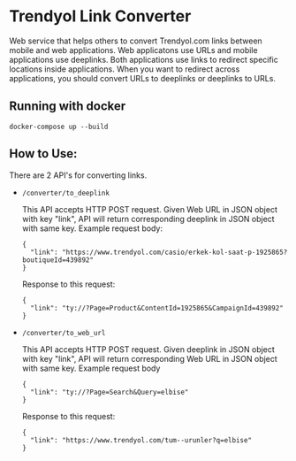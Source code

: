 # Trendyol Link Converter
  Web service that helps others to convert Trendyol.com links between mobile and web applications. 
  Web applicatons use URLs and mobile applications use deeplinks. Both applications use links to redirect specific locations inside applications.
  When you want to redirect across applications, you should convert URLs to deeplinks or deeplinks to URLs.

## Running with docker
  `docker-compose up --build`

## How to Use:

  There are 2 API's for converting links.

* `/converter/to_deeplink`

   This API accepts HTTP POST request. Given Web URL in JSON object with key "link", API will return corresponding deeplink in JSON object with same key.
   Example request body:
    ```
    {
      "link": "https://www.trendyol.com/casio/erkek-kol-saat-p-1925865?boutiqueId=439892"
    }
    ```

   Response to this request:
    ```
    {
      "link": "ty://?Page=Product&ContentId=1925865&CampaignId=439892"
    }
    ```


* `/converter/to_web_url`

   This API accepts HTTP POST request. Given deeplink in JSON object with key "link", API will return corresponding Web URL in JSON object with same key.
   Example request body
    ```
    {
      "link": "ty://?Page=Search&Query=elbise"
    }
    ```
   Response to this request:
    ```
    {
      "link": "https://www.trendyol.com/tum--urunler?q=elbise"
    }
    ```
